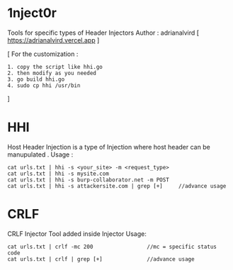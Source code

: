 # 1nject0r
Tools for specific types of Header Injectors
     Author  :  adrianalvird [ https://adrianalvird.vercel.app ]

[ For the customization :

    1. copy the script like hhi.go 
    2. then modify as you needed
    3. go build hhi.go 
    4. sudo cp hhi /usr/bin

]


# HHI
 Host Header Injection is a type of Injection where host header can be manupulated .
 Usage :
 
    cat urls.txt | hhi -s <your_site> -m <request_type>
    cat urls.txt | hhi -s mysite.com
    cat urls.txt | hhi -s burp-collaborator.net -m POST
    cat urls.txt | hhi -s attackersite.com | grep [+]     //advance usage

# CRLF
CRLF Injector Tool added inside Injector 
Usage: 

    cat urls.txt | crlf -mc 200                 //mc = specific status code 
    cat urls.txt | crlf | grep [+]              //advance usage  
    
    

#

